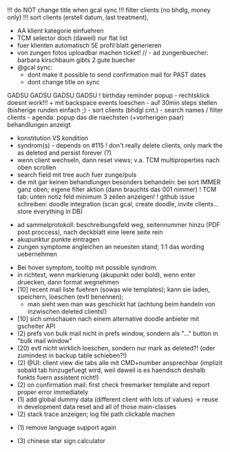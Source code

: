 
!!! do NOT change title when gcal sync
!!! filter clients (no bhdlg, money only)
!!! sort clients (erstell datum, last treatment),
* AA klient kategorie einfuehren
* TCM selector doch (daweil) nur flat list
* fuer klienten automatisch 5E profil blatt generieren
* von zungen fotos uploadbar machen ticket!
    // - ad zungenbuecher: barbara kirschbaum gibts 2 gute buecher
* @gcal sync:
	- dont make it possible to send confirmation mail for PAST dates
	- dont change title on sync

GADSU GADSU GADSU GADSU 
	! birthday reminder popup
	- rechtsklick doesnt work!!! + mit backspace events loeschen
	- auf 30min steps stellen (bisherige runden einfach ;)
	- sort clients (bhdgl cnt.)
	- search names / filter clients
	- agenda: popup das die naechsten (+vorherigen paar) behandlungen anzeigt

* konstitution VS kondition
* syndrom(s) - depends on #115
! don't really delete clients, only mark the as deleted and persist forever (?)
* wenn client wechseln, dann reset views; v.a. TCM multiproperties nach oben scrollen
* search field mit tree auch fuer zunge/puls
* die mit gar keinen behandlungen besonders behandeln: bei sort IMMER ganz oben; eigene filter aktion (dann brauchts das 001 nimmer)
! TCM tab: unten notiz feld minimum 3 zeilen anzeigen!
! github issue schreiben: doodle integration (scan gcal, create doodle, invite clients... store everything in DB)
- ad sammelprotokoll: beschreibungsfeld weg, seitennummer hinzu (PDF post proccess), nach deckblatt eine leere seite rein
- akupunktur punkte eintragen
- zungen symptome angleichen an neuesten stand; 1:1 das wording uebernehmen

* Bei hover symptom, tooltip mit possible syndrom. 
* in richtext, wenn markierung (akupunkt oder bold), wenn enter druecken, dann format wegnehmen
* [10] recent mail liste fuehren (sowas wie templates); kann sie laden, speichern, loeschen (evtl benennen);
    - man sieht wen man was geschickt hat (achtung beim handeln von inzwischen deleted clients!)
* [10] sich umschauen nach einem alternative doodle anbieter mit gscheiter API
* (2) prefs von bulk mail nicht in prefs window, sondern als "..." button in "bulk mail window"
* (20) evtl nicht wirklich loeschen, sondern nur mark as deleted?! (oder zumindest in backup table schieben?!) 
* (2) @UI: client view die tabs alle mit CMD+number ansprechbar (implizit sobald tab hinzugefuegt wird, weil daweil is es haendisch deshalb funkts fuern assistent nicht!) 
* (2) on confirmation mail: first check freemarker template and report proper error immediately
* (1) add global dummy data (different client with lots of values) -> reuse in development data reset and all of those main-classes
* (2) stack trace anzeigen; log file path clickable machen
- (1) remove language support again
* (3) chinese star sign calculator
